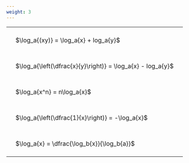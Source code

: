```yaml
---
weight: 3
---
```


<style type="text/css">
#T_978c9 th.col_heading {
  text-align: left;
  font-size: 1em;
}
#T_978c9 td {
  text-align: left;
  font-size: 1em;
  padding: 1.5em;
}
</style>
<table id="T_978c9">
  <thead>
  </thead>
  <tbody>
    <tr>
      <td id="T_978c9_row0_col0" class="data row0 col0" >$\log_a{(xy)} = \log_a{x} + log_a{y}$</td>
    </tr>
    <tr>
      <td id="T_978c9_row1_col0" class="data row1 col0" >$\log_a{\left(\dfrac{x}{y}\right)} = \log_a{x} - log_a{y}$</td>
    </tr>
    <tr>
      <td id="T_978c9_row2_col0" class="data row2 col0" >$\log_a{x^n} = n\log_a{x}$</td>
    </tr>
    <tr>
      <td id="T_978c9_row3_col0" class="data row3 col0" >$\log_a{\left(\dfrac{1}{x}\right)} = -\log_a{x}$</td>
    </tr>
    <tr>
      <td id="T_978c9_row4_col0" class="data row4 col0" >$\log_a{x} = \dfrac{\log_b{x}}{\log_b{a}}$</td>
    </tr>
  </tbody>
</table>
